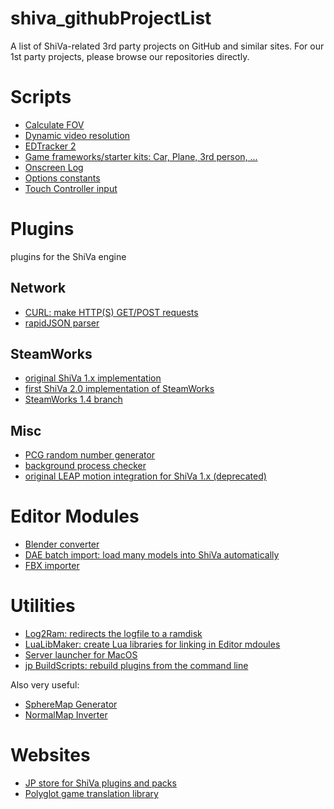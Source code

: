 # shiva_githubProjectList
A list of ShiVa-related 3rd party projects on GitHub and similar sites. For our 1st party projects, please browse our repositories directly.

# Scripts
- [Calculate FOV](https://github.com/broozar/ShiVaCalcFOV)
- [Dynamic video resolution](https://github.com/broozar/ShiVaAutoRes)
- [EDTracker 2](https://github.com/broozar/ShiVaEDTracker2)
- [Game frameworks/starter kits: Car, Plane, 3rd person, ...](https://github.com/broozar/ShiVaGameFrameworks)
- [Onscreen Log](https://github.com/broozar/ShiVaOnscreenLog)
- [Options constants](https://github.com/broozar/ShiVaOptions)
- [Touch Controller input](https://github.com/broozar/ShiVaTouchController)

# Plugins
plugins for the ShiVa engine

## Network
- [CURL: make HTTP(S) GET/POST requests](https://github.com/broozar/ShiVaCURL)
- [rapidJSON parser](https://github.com/broozar/ShiVaRapidJSON)

## SteamWorks
- [original ShiVa 1.x implementation](https://github.com/broozar/SteamShiva/tree/master)
- [first ShiVa 2.0 implementation of SteamWorks](https://github.com/broozar/SteamShiva/tree/ShiVaSteam2)
- [SteamWorks 1.4 branch](https://github.com/broozar/SteamShiva/tree/ShiVaSteam2-140)

## Misc
- [PCG random number generator](https://github.com/broozar/ShiVa-betterRNG)
- [background process checker](https://github.com/broozar/ShiVaProcessCheck)
- [original LEAP motion integration for ShiVa 1.x (deprecated)](https://github.com/broozar/ShivaLeap)

# Editor Modules
- [Blender converter](https://github.com/broozar/shiva20blendconvert)
- [DAE batch import: load many models into ShiVa automatically](https://github.com/broozar/shiva20daeMassImport)
- [FBX importer](https://github.com/broozar/shiva20fbx)

# Utilities
- [Log2Ram: redirects the logfile to a ramdisk](https://github.com/broozar/shivaLog2Ram)
- [LuaLibMaker: create Lua libraries for linking in Editor mdoules](https://github.com/broozar/LuaLibMaker)
- [Server launcher for MacOS](https://github.com/broozar/ShiVaServerLauncherMac)
- [jp BuildScripts: rebuild plugins from the command line](https://github.com/broozar/jpPluginBuildScripts)

Also very useful:
- [SphereMap Generator](http://www.geocities.ws/lithunwrap/)
- [NormalMap Inverter](http://www.geocities.ws/lithunwrap/)

# Websites
- [JP store for ShiVa plugins and packs](https://www.julien-pierron.com/shiva-store-packs)
- [Polyglot game translation library](https://github.com/PolyglotGamedev)
